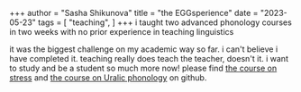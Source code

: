 +++
author = "Sasha Shikunova"
title = "the EGGsperience"
date = "2023-05-23"
tags = [
    "teaching",
]
+++
i taught two advanced phonology courses in two weeks with no prior experience in teaching linguistics

<!--more-->
it was the biggest challenge on my academic way so far. i can't believe i have completed it. teaching really does teach the teacher, doesn't it. i want to study and be a student so much more now! please find [the course on stress](https://github.com/thddbptnsndshs/EGG_stress_in_cvcv) and [the course on Uralic phonology](https://github.com/thddbptnsndshs/EGG_stress_in_cvcv) on github.